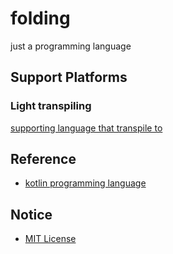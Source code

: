 # folding

just a programming language


## Support Platforms

### Light transpiling

[supporting language that transpile to](https://github.com/folding-lang/folding/issues/3)


## Reference

- [kotlin programming language](https://kotlinlang.org/)


## Notice

- [MIT License](LICENSE.md)
